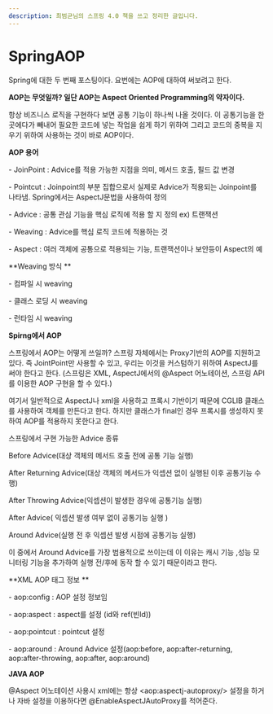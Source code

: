 ```yaml
---
description: 최범균님의 스프링 4.0 책을 쓰고 정리한 글입니다.
---
```


# SpringAOP

Spring에 대한 두 번째 포스팅이다. 요번에는 AOP에 대하여 써보려고 한다.

**AOP는 무엇일까? 일단 AOP는 Aspect Oriented Programming의 약자이다.**

항상 비즈니스 로직을 구현하다 보면 공통 기능이 하나씩 나올 것이다. 이 공통기능을 한 곳에다가 빼내어 필요한 코드에 넣는 작업을 쉽게 하기 위하여 그리고 코드의 중복을 지우기 위하여 사용하는 것이 바로 AOP이다.

**AOP 용어**

&#x20;\- JoinPoint : Advice를 적용 가능한 지점을 의미, 메서드 호출, 필드 값 변경&#x20;

&#x20;\- Pointcut  : Joinpoint의 부분 집합으로서 실제로 Advice가 적용되는 Joinpoint를 나타냄. Spring에서는 AspectJ문법을 사용하여 정의

&#x20;\- Advice  : 공통 관심 기능을 핵심 로직에 적용 할 지 정의 ex) 트랜잭션

&#x20;\- Weaving : Advice를 핵심 로직 코드에 적용하는 것&#x20;

&#x20;\- Aspect : 여러 객체에 공통으로 적용되는 기능, 트랜잭션이나 보안등이 Aspect의 예

**Weaving 방식 **

\- 컴파일 시 weaving

\- 클래스 로딩 시 weaving

\- 런타임 시 weaving

**Spirng에서 AOP**

&#x20;스프링에서 AOP는 어떻게 쓰일까? 스프링 자체에서는 Proxy기반의 AOP를 지원하고 있다. 즉 JointPoint만 사용할 수 있고, 우리는 이것을 커스텀하기 위하여 AspectJ를 써야 한다고 한다. (스프링은 XML, AspectJ에서의 @Aspect 어노테이션, 스프링 API를 이용한 AOP 구현을 할 수 있다.)

&#x20;여기서 일반적으로 AspectJ나 xml을 사용하고 프록시 기반이기 때문에 CGLIB 클래스를 사용하여 객체를 만든다고 한다. 하지만 클래스가 final인 경우 프록시를 생성하지 못하여 AOP를 적용하지 못한다고 한다.

스프링에서 구현 가능한 Advice 종류&#x20;

Before Advice(대상 객체의 메서드 호출 전에 공통 기능 실행)

After Returning Advice(대상 객체의 메서드가 익셉션 없이 실행된 이후 공통기능 수행)

After Throwing Advice(익셉션이 발생한 경우에 공통기능 실행)

After Advice( 익셉션 발생 여부 없이 공통기능 실행 )

Around Advice(실행 전 후 익셉션 발생 시점에 공통기능 실행)

&#x20;이 중에서 Around Advice를 가장 범용적으로 쓰이는데 이 이유는 캐시 기능 ,성능 모니터링 기능을 추가하여 실행 전/후에 동작 할 수 있기 때문이라고 한다.

**XML AOP 태그 정보 **

&#x20;\- aop:config : AOP 설정 정보임

&#x20;\- aop:aspect : aspect를 설정 (id와 ref(빈Id))

&#x20;\- aop:pointcut : pointcut 설정

&#x20;\- aop:around : Around Advice 설정(aop:before, aop:after-returning, aop:after-throwing, aop:after, aop:around)

**JAVA AOP**

@Aspect 어노테이션 사용시 xml에는 항상 \<aop:aspectj-autoproxy/> 설정을 하거나 자바 설정을 이용하다면 @EnableAspectJAutoProxy를 적어준다.
